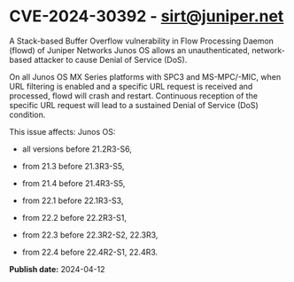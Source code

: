 # CVE-2024-30392 - sirt@juniper.net

A Stack-based Buffer Overflow vulnerability in Flow Processing Daemon (flowd) of Juniper Networks Junos OS allows an unauthenticated, network-based attacker to cause Denial of Service (DoS).

On all Junos OS MX Series platforms with SPC3 and MS-MPC/-MIC, when URL filtering is enabled and a specific URL request is received and processed, flowd will crash and restart. Continuous reception of the specific URL request will lead to a sustained Denial of Service (DoS) condition.

This issue affects:
Junos OS:



  *  all versions before 21.2R3-S6,

  *  from 21.3 before 21.3R3-S5,

  *  from 21.4 before 21.4R3-S5,

  *  from 22.1 before 22.1R3-S3,

  *  from 22.2 before 22.2R3-S1,

  *  from 22.3 before 22.3R2-S2, 22.3R3,

  *  from 22.4 before 22.4R2-S1, 22.4R3.

**Publish date:** 2024-04-12
